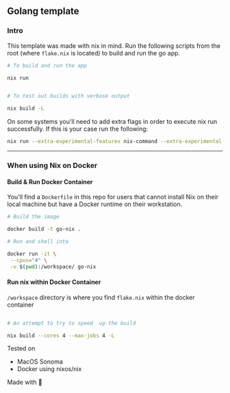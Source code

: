 ## Golang template

### Intro

This template was made with nix in mind. Run the following scripts from the root (where `flake.nix` is located) to build and run the go app. 

```sh
# To build and run the app

nix run


# To test out builds with verbose output

nix build -L

```
On some systems you'll need to add extra flags in order to execute nix run successfully. If this is your case run the following:

```sh
nix run --extra-experimental-features nix-command --extra-experimental-features flakes
```

---
### When using Nix on Docker

#### Build & Run Docker Container

You'll find a `Dockerfile` in this repo for users that cannot install Nix on their local machine but have a Docker runtime on their workstation.

```sh
# Build the image 

docker build -t go-nix .

# Run and shell into

docker run -it \
 --cpus="4" \
 -v $(pwd):/workspace/ go-nix 

```

#### Run nix within Docker Container

`/workspace` directory is where you find `flake.nix` within the docker container

```sh

# An attempt to try to speed  up the build 

nix build --cores 4 --max-jobs 4 -L

```

Tested on
- MacOS Sonoma
- Docker using nixos/nix

Made with 🚀